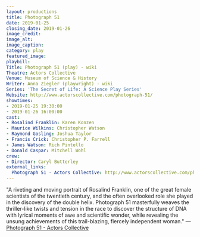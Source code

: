 ```yaml
---
layout: productions
title: Photograph 51
date: 2019-01-25
closing_date: 2019-01-26
image_credit:
image_alt:
image_caption:
category: play
featured_image:
playbill:
Title: Photograph 51 (play) - wiki
Theatre: Actors Collective
Venue: Museum of Science & History
Writer: Anna Ziegler (playwright) - wiki
Series: 'The Secret of Life: A Science Play Series'
Website: http://www.actorscollective.com/photograph-51/
showtimes:
- 2019-01-25 19:30:00
- 2019-01-26 16:00:00
cast:
- Rosalind Franklin: Karen Konzen
- Maurice Wilkins: Christopher Watson
- Raymond Gosling: Joshua Taylor
- Francis Crick: Christopher P. Farrell
- James Watson: Rich Pintello
- Donald Caspar: Mitchell Wohl
crew:
- Director: Caryl Butterley
external_links:
  Photograph 51 - Actors Collective: http://www.actorscollective.com/photograph-51/
---
```

"A riveting and moving portrait of Rosalind Franklin, one of the great female scientists of the twentieth century, and the often overlooked role she played in the discovery of the double helix. Photograph 51 masterfully weaves the thriller-like twists and tension in the race to discover the structure of DNA with lyrical moments of awe and scientific wonder, while revealing the unsung achievements of this trail-blazing, fiercely independent woman." — [Photograph 51 - Actors Collective](http://www.actorscollective.com/photograph-51/)

